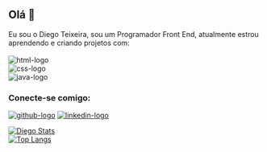 ## Olá 👋
Eu sou o Diego Teixeira, sou um Programador Front End, atualmente estrou aprendendo e criando projetos com:
<br>
<br>
  <img src="https://img.shields.io/badge/HTML5-E34F26?style=for-the-badge&logo=html5&logoColor=white" alt="html-logo"/><br>
  <img src="https://img.shields.io/badge/CSS-239120?&style=for-the-badge&logo=css3&logoColor=white" alt="css-logo"/><br>
  <img src="https://img.shields.io/badge/JavaScript-F7DF1E?style=for-the-badge&logo=javascript&logoColor=black" alt="java-logo"/><br>
  
### Conecte-se comigo:<br>
<p>
  <a href="https://www.linkedin.com/in/diego-t-da-silva/"target="_blank"><img src="https://img.shields.io/badge/GitHub-100000?style=for-the-badge&logo=github&logoColor=white" alt="github-logo"/></a>
  <a href="https://www.linkedin.com/in/diego-t-da-silva/"target="_blank"><img src="https://img.shields.io/badge/LinkedIn-0077B5?style=for-the-badge&logo=linkedin&logoColor=white" alt="linkedin-logo"/></a>
</p>

[![Diego Stats](https://github-readme-stats.vercel.app/api?username=diegoteixeira-br)](https://github.com/anuraghazra/github-readme-stats)<br>
[![Top Langs](https://github-readme-stats.vercel.app/api/top-langs/?username=diegoteixeira-br)](https://github.com/anuraghazra/github-readme-stats)

<!--
**diegoteixeira-br/diegoteixeira-br** is a ✨ _special_ ✨ repository because its `README.md` (this file) appears on your GitHub profile.

Here are some ideas to get you started:

- 🔭 I’m currently working on ...
- 🌱 I’m currently learning ...
- 👯 I’m looking to collaborate on ...
- 🤔 I’m looking for help with ...
- 💬 Ask me about ...
- 📫 How to reach me: ...
- 😄 Pronouns: ...
- ⚡ Fun fact: ...
-->

